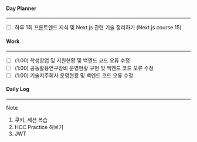 
#### Day Planner
---
- [ ] 하루 1회 프론트엔드 지식 및 Next.js 관련 기술 정리하기 (Next.js course 15)


#### Work
---
- [ ] (1:00) 학생창업 및 지원현황 및 백엔드 코드 오류 수정
- [ ] (1:00) 공동활용연구장비 운영현황 구현 및 백엔드 코드 오류 수정
- [ ] (1:00) 기술지주회사 운영현황 및 백엔드 코드 오류 수정

#### Daily Log
---
> [!note]
> 1. 쿠키, 세션 복습
> 2. HOC Practice 해보기
> 3. JWT





